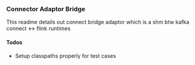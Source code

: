 ### Connector Adaptor Bridge

This readme details out connect bridge adaptor which is a shm btw kafka connect <-> flink runtimes

#### Todos
* Setup classpaths properly for test cases
